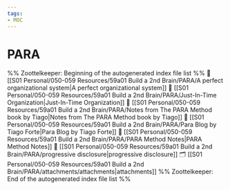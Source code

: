 ```yaml
---
tags: 
- MOC
---
```

# PARA



%% Zoottelkeeper: Beginning of the autogenerated index file list  %%
📄 [[S01 Personal/050-059 Resources/59a01 Build a 2nd Brain/PARA/A perfect organizational system|A perfect organizational system]]
📄 [[S01 Personal/050-059 Resources/59a01 Build a 2nd Brain/PARA/Just-In-Time Organization|Just-In-Time Organization]]
📄 [[S01 Personal/050-059 Resources/59a01 Build a 2nd Brain/PARA/Notes from The PARA Method book by Tiago|Notes from The PARA Method book by Tiago]]
📄 [[S01 Personal/050-059 Resources/59a01 Build a 2nd Brain/PARA/Para Blog by Tiago Forte|Para Blog by Tiago Forte]]
📄 [[S01 Personal/050-059 Resources/59a01 Build a 2nd Brain/PARA/PARA Method Notes|PARA Method Notes]]
📄 [[S01 Personal/050-059 Resources/59a01 Build a 2nd Brain/PARA/progressive disclosure|progressive disclosure]]
🗂️ [[S01 Personal/050-059 Resources/59a01 Build a 2nd Brain/PARA/attachments/attachments|attachments]]
%% Zoottelkeeper: End of the autogenerated index file list  %%

